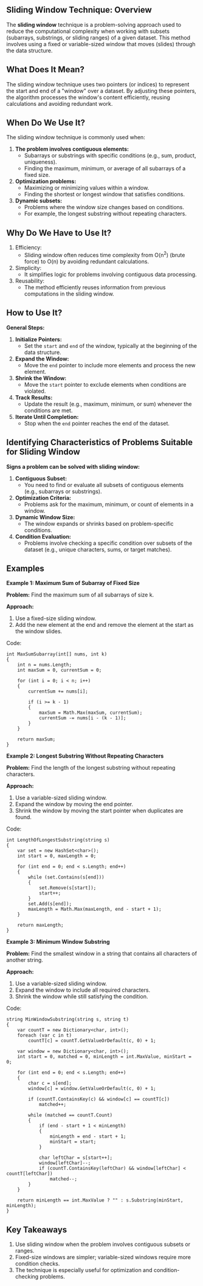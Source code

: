 ## **Sliding Window Technique: Overview**
The **sliding window** technique is a problem-solving approach used to reduce the computational complexity when working with subsets (subarrays, substrings, or sliding ranges) of a given dataset. This method involves using a fixed or variable-sized window that moves (slides) through the data structure.

## **What Does It Mean?**
The sliding window technique uses two pointers (or indices) to represent the start and end of a "window" over a dataset. By adjusting these pointers, the algorithm processes the window's content efficiently, reusing calculations and avoiding redundant work.

## **When Do We Use It?**
The sliding window technique is commonly used when:

1. **The problem involves contiguous elements:**
    - Subarrays or substrings with specific conditions (e.g., sum, product, uniqueness).
    - Finding the maximum, minimum, or average of all subarrays of a fixed size.
2. **Optimization problems:**
    - Maximizing or minimizing values within a window.
    - Finding the shortest or longest window that satisfies conditions.
3. **Dynamic subsets:**
    - Problems where the window size changes based on conditions.
    - For example, the longest substring without repeating characters.

## **Why Do We Have to Use It?**
1. Efficiency:
    - Sliding window often reduces time complexity from O(n<sup>2</sup>) (brute force) to O(n) by avoiding redundant calculations.
2. Simplicity:
    - It simplifies logic for problems involving contiguous data processing.
3. Reusability:
    - The method efficiently reuses information from previous computations in the sliding window.

## **How to Use It?**
**General Steps:**
1. **Initialize Pointers:**
    - Set the `start` and `end` of the window, typically at the beginning of the data structure.
2. **Expand the Window:**
    - Move the `end` pointer to include more elements and process the new element.
3. **Shrink the Window:**
    - Move the `start` pointer to exclude elements when conditions are violated.
4. **Track Results:**
    - Update the result (e.g., maximum, minimum, or sum) whenever the conditions are met.
5. **Iterate Until Completion:**
    - Stop when the `end` pointer reaches the end of the dataset.

## **Identifying Characteristics of Problems Suitable for Sliding Window**
**Signs a problem can be solved with sliding window:**
1. **Contiguous Subset:**
    - You need to find or evaluate all subsets of contiguous elements (e.g., subarrays or substrings).
2. **Optimization Criteria:**
    - Problems ask for the maximum, minimum, or count of elements in a window.
3. **Dynamic Window Size:**
    - The window expands or shrinks based on problem-specific conditions.
4. **Condition Evaluation:**
    - Problems involve checking a specific condition over subsets of the dataset (e.g., unique characters, sums, or target matches).

## **Examples**
**Example 1: Maximum Sum of Subarray of Fixed Size**

**Problem:** Find the maximum sum of all subarrays of size k.

**Approach:**

1. Use a fixed-size sliding window.
2. Add the new element at the end and remove the element at the start as the window slides.

Code:

    int MaxSumSubarray(int[] nums, int k)
    {
        int n = nums.Length;
        int maxSum = 0, currentSum = 0;

        for (int i = 0; i < n; i++)
        {
            currentSum += nums[i];

            if (i >= k - 1)
            {
                maxSum = Math.Max(maxSum, currentSum);
                currentSum -= nums[i - (k - 1)];
            }
        }

        return maxSum;
    }
    
**Example 2: Longest Substring Without Repeating Characters**

**Problem:** Find the length of the longest substring without repeating characters.

**Approach:**
1. Use a variable-sized sliding window.
2. Expand the window by moving the end pointer.
3. Shrink the window by moving the start pointer when duplicates are found.

Code:

    int LengthOfLongestSubstring(string s)
    {
        var set = new HashSet<char>();
        int start = 0, maxLength = 0;

        for (int end = 0; end < s.Length; end++)
        {
            while (set.Contains(s[end]))
            {
                set.Remove(s[start]);
                start++;
            }
            set.Add(s[end]);
            maxLength = Math.Max(maxLength, end - start + 1);
        }

        return maxLength;
    }

**Example 3: Minimum Window Substring**

**Problem:** Find the smallest window in a string that contains all characters of another string.

**Approach:**
1. Use a variable-sized sliding window.
2. Expand the window to include all required characters.
3. Shrink the window while still satisfying the condition.

Code:

    string MinWindowSubstring(string s, string t)
    {
        var countT = new Dictionary<char, int>();
        foreach (var c in t)
            countT[c] = countT.GetValueOrDefault(c, 0) + 1;

        var window = new Dictionary<char, int>();
        int start = 0, matched = 0, minLength = int.MaxValue, minStart = 0;

        for (int end = 0; end < s.Length; end++)
        {
            char c = s[end];
            window[c] = window.GetValueOrDefault(c, 0) + 1;

            if (countT.ContainsKey(c) && window[c] == countT[c])
                matched++;

            while (matched == countT.Count)
            {
                if (end - start + 1 < minLength)
                {
                    minLength = end - start + 1;
                    minStart = start;
                }

                char leftChar = s[start++];
                window[leftChar]--;
                if (countT.ContainsKey(leftChar) && window[leftChar] < countT[leftChar])
                    matched--;
            }
        }

        return minLength == int.MaxValue ? "" : s.Substring(minStart, minLength);
    }

## **Key Takeaways**
1. Use sliding window when the problem involves contiguous subsets or ranges.
2. Fixed-size windows are simpler; variable-sized windows require more condition checks.
3. The technique is especially useful for optimization and condition-checking problems.